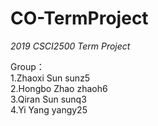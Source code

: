 # CO-TermProject
*2019 CSCI2500 Term Project*

Group：<br/>
1.Zhaoxi Sun sunz5<br/>
2.Hongbo Zhao zhaoh6<br/>
3.Qiran Sun sunq3<br/>
4.Yi Yang yangy25<br/>
